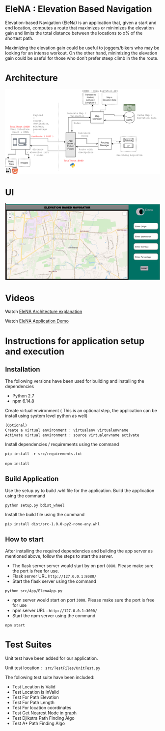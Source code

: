 # EleNA : Elevation Based Navigation

Elevation-based Navigation (EleNa) is an application that, given a start and end location, computes a route that maximizes or minimizes the elevation gain and limits the total distance between the locations to x% of the shortest path. 

Maximizing the elevation gain could be useful to joggers/bikers who may be looking for an intense workout. On the other hand, minimizing the elevation gain could be useful for those who don't prefer steep climb in the the route.



# Architecture
![Alt text](files/FinalArchitecture.png?raw=true "Elena")

# UI
![Alt text](files/ElenaUI.png?raw=true "ElenaUI")

# Videos

Watch [ EleNA Architecture explanation ](https://youtu.be/fBHZz_ati1U)


Watch [ EleNA Application Demo ](https://youtu.be/wjJv7FNBlyI)

#  Instructions for application setup and execution 

## Installation
The following versions have been used for building and installing the dependencies
* Python 2.7
* npm 6.14.8


Create virtual environment ( This is an optional step, the application can be install using system level python as well)

```
(Optional)
Create a virtual environment : virtualenv virtualenvname
Activate virtual environment : source virtualenvname activate
```
Install dependencies / requirements using the command

```
pip install -r src/requirements.txt

npm install
```

## Build Application

Use the setup.py to build .whl file for the application. Build the application using the command

```
python setup.py bdist_wheel
```
Install the build file using the command

```
pip install dist/src-1.0.0-py2-none-any.whl
```

## How to start 

After installing the required dependencies and building the app server as mentioned above, follow the steps to start the server.


* The flask server server would start by on port ``8080``. Please make sure the port is free for use.
* Flask server URL ``http://127.0.0.1:8080/`` 
* Start the flask server using the command


```
python src/App/ElenaApp.py

```

* npm server would start on port ``3000``. Please make sure the port is free for use
* npm server URL : ``http://127.0.0.1:3000/``
* Start the npm server using the command

```
npm start
```
# Test Suites

Unit test have been added for our application.

Unit test location : `` src/TestFiles/UnitTest.py``

The following test suite have been included:
* Test Location is Valid
* Test Location is InValid
* Test For Path Elevation
* Test For Path Length
* Test For location coordinates
* Test Get Nearest Node in graph
* Test Djikstra Path Finding Algo
* Test A* Path Finding Algo

